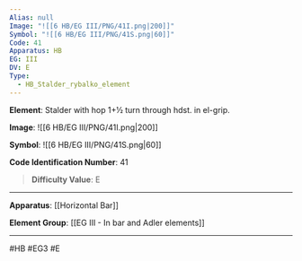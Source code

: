 ```yaml
---
Alias: null
Image: "![[6 HB/EG III/PNG/41I.png|200]]"
Symbol: "![[6 HB/EG III/PNG/41S.png|60]]"
Code: 41
Apparatus: HB
EG: III
DV: E
Type:
  - HB_Stalder_rybalko_element
---
```

**Element**: Stalder with hop 1+1⁄2 turn through hdst. in el-grip.

**Image**:
![[6 HB/EG III/PNG/41I.png|200]]

**Symbol**:
![[6 HB/EG III/PNG/41S.png|60]]

**Code Identification Number**: 41

>**Difficulty Value**: E

___
**Apparatus**: [[Horizontal Bar]]

**Element Group**: [[EG III - In bar and Adler elements]]
___
#HB #EG3 #E
